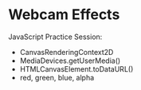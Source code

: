 # Webcam Effects

JavaScript Practice Session:

- CanvasRenderingContext2D
- MediaDevices.getUserMedia()
- HTMLCanvasElement.toDataURL()
- red, green, blue, alpha
